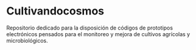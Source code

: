 # Cultivandocosmos
Repositorio dedicado para la disposición de códigos de prototipos electrónicos pensados para el monitoreo y mejora de cultivos agrícolas y microbiológicos.
